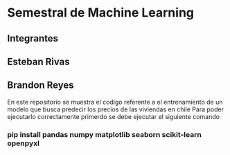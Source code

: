 # Semestral de Machine Learning 

## Integrantes 
## Esteban Rivas
## Brandon Reyes

En este repositorio se muestra el codigo referente a el entrenamiento de un modelo que busca predecir los precios de las viviendas en chile 
Para poder ejecutarlo correctamente primerdo se debe ejecutar el siguiente comando
### pip install pandas numpy matplotlib seaborn scikit-learn openpyxl
